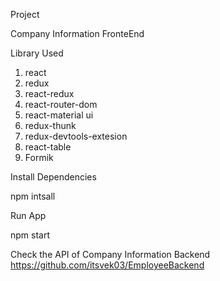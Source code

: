 Project

Company Information FronteEnd


Library Used

1) react
2) redux
3) react-redux
4) react-router-dom
5) react-material ui
6) redux-thunk
7) redux-devtools-extesion
8) react-table
9) Formik


Install Dependencies

npm intsall

Run App

npm start

Check the API of Company Information Backend
https://github.com/itsvek03/EmployeeBackend
